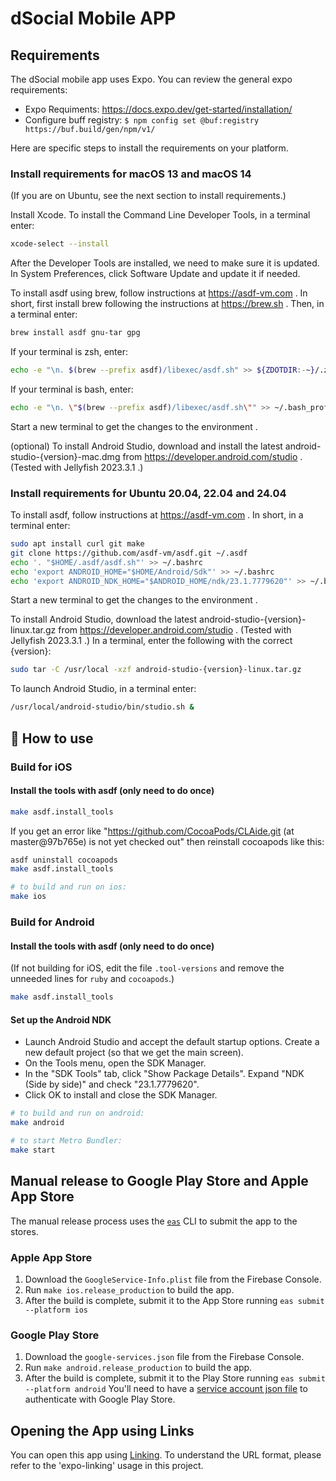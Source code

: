 # dSocial Mobile APP

## Requirements

The dSocial mobile app uses Expo. You can review the general expo requirements:

- Expo Requiments: <https://docs.expo.dev/get-started/installation/>
- Configure buff registry: `$ npm config set @buf:registry  https://buf.build/gen/npm/v1/`

Here are specific steps to install the requirements on your platform.

### Install requirements for macOS 13 and macOS 14

(If you are on Ubuntu, see the next section to install requirements.)

Install Xcode. To install the Command Line Developer Tools, in a terminal enter:

```sh
xcode-select --install
```

After the Developer Tools are installed, we need to make sure it is updated. In
System Preferences, click Software Update and update it if needed.

To install asdf using brew, follow instructions at <https://asdf-vm.com> . In short,
first install brew following the instructions at <https://brew.sh> . Then, in
a terminal enter:

```sh
brew install asdf gnu-tar gpg
```

If your terminal is zsh, enter:

```sh
echo -e "\n. $(brew --prefix asdf)/libexec/asdf.sh" >> ${ZDOTDIR:-~}/.zshrc
```

If your terminal is bash, enter:

```sh
echo -e "\n. \"$(brew --prefix asdf)/libexec/asdf.sh\"" >> ~/.bash_profile
```

Start a new terminal to get the changes to the environment .

(optional) To install Android Studio, download and install the latest
android-studio-{version}-mac.dmg from <https://developer.android.com/studio> .
(Tested with Jellyfish 2023.3.1 .)

### Install requirements for Ubuntu 20.04, 22.04 and 24.04

To install asdf, follow instructions at <https://asdf-vm.com> . In short, in
a terminal enter:

```sh
sudo apt install curl git make
git clone https://github.com/asdf-vm/asdf.git ~/.asdf
echo '. "$HOME/.asdf/asdf.sh"' >> ~/.bashrc
echo 'export ANDROID_HOME="$HOME/Android/Sdk"' >> ~/.bashrc
echo 'export ANDROID_NDK_HOME="$ANDROID_HOME/ndk/23.1.7779620"' >> ~/.bashrc
```

Start a new terminal to get the changes to the environment .

To install Android Studio, download the latest
android-studio-{version}-linux.tar.gz from
<https://developer.android.com/studio> . (Tested with Jellyfish 2023.3.1 .)
In a terminal, enter the following with the correct {version}:

```sh
sudo tar -C /usr/local -xzf android-studio-{version}-linux.tar.gz
```

To launch Android Studio, in a terminal enter:

```sh
/usr/local/android-studio/bin/studio.sh &
```

## 🚀 How to use

### Build for iOS

#### Install the tools with asdf (only need to do once)

```sh
make asdf.install_tools
```

If you get an error like "<https://github.com/CocoaPods/CLAide.git> (at master@97b765e) is not yet checked out" then reinstall cocoapods like this:

```sh
asdf uninstall cocoapods
make asdf.install_tools
```

```sh
# to build and run on ios:
make ios
```

### Build for Android

#### Install the tools with asdf (only need to do once)

(If not building for iOS, edit the file `.tool-versions` and remove the unneeded lines for `ruby` and `cocoapods`.)

```sh
make asdf.install_tools
```

#### Set up the Android NDK

- Launch Android Studio and accept the default startup options. Create a new
  default project (so that we get the main screen).
- On the Tools menu, open the SDK Manager.
- In the "SDK Tools" tab, click "Show Package Details". Expand
  "NDK (Side by side)" and check "23.1.7779620".
- Click OK to install and close the SDK Manager.

```sh
# to build and run on android:
make android

# to start Metro Bundler:
make start
```

## Manual release to Google Play Store and Apple App Store

The manual release process uses the [`eas`](https://docs.expo.dev/build/setup/#install-the-latest-eas-cli) CLI to submit the app to the stores.

### Apple App Store

1. Download the `GoogleService-Info.plist` file from the Firebase Console.
2. Run `make ios.release_production` to build the app.
3. After the build is complete, submit it to the App Store running `eas submit --platform ios`

### Google Play Store

1. Download the `google-services.json` file from the Firebase Console.
2. Run `make android.release_production` to build the app.
3. After the build is complete, submit it to the Play Store running `eas submit --platform android`
You'll need to have a [service account json file](https://developers.google.com/android/management/service-account) to authenticate with Google Play Store.

## Opening the App using Links

You can open this app using [Linking](https://docs.expo.dev/guides/linking/).
To understand the URL format, please refer to the 'expo-linking' usage in this project.
